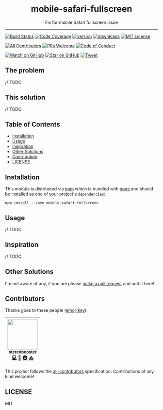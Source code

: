 <div align="center">
<h1>mobile-safari-fullscreen</h1>

<p>Fix for mobile Safari fullscreen issue</p>
</div>

<hr />

[![Build Status][build-badge]][build]
[![Code Coverage][coverage-badge]][coverage]
[![version][version-badge]][package]
[![downloads][downloads-badge]][npmtrends]
[![MIT License][license-badge]][license]

[![All Contributors](https://img.shields.io/badge/all_contributors-1-orange.svg?style=flat-square)](#contributors)
[![PRs Welcome][prs-badge]][prs]
[![Code of Conduct][coc-badge]][coc]

[![Watch on GitHub][github-watch-badge]][github-watch]
[![Star on GitHub][github-star-badge]][github-star]
[![Tweet][twitter-badge]][twitter]

## The problem

// TODO

## This solution

// TODO

## Table of Contents

<!-- START doctoc generated TOC please keep comment here to allow auto update -->
<!-- DON'T EDIT THIS SECTION, INSTEAD RE-RUN doctoc TO UPDATE -->

- [Installation](#installation)
- [Usage](#usage)
- [Inspiration](#inspiration)
- [Other Solutions](#other-solutions)
- [Contributors](#contributors)
- [LICENSE](#license)

<!-- END doctoc generated TOC please keep comment here to allow auto update -->

## Installation

This module is distributed via [npm][npm] which is bundled with [node][node] and
should be installed as one of your project's `dependencies`:

```
npm install --save mobile-safari-fullscreen
```

## Usage

// TODO

## Inspiration

// TODO

## Other Solutions

I'm not aware of any, if you are please [make a pull request][prs] and add it
here!

## Contributors

Thanks goes to these people ([emoji key][emojis]):

<!-- ALL-CONTRIBUTORS-LIST:START - Do not remove or modify this section -->
<!-- prettier-ignore -->
| [<img src="https://avatars3.githubusercontent.com/u/179534?s=460&v=4" width="100px;"/><br /><sub><b>stereobooster</b></sub>](https://github.com/stereobooster)<br />[💻](https://github.com/stereobooster/mobile-safari-fullscreen/commits?author=stereobooster "Code") [📖](https://github.com/stereobooster/mobile-safari-fullscreen/commits?author=stereobooster "Documentation") [🚇](#infra-stereobooster "Infrastructure (Hosting, Build-Tools, etc)") [⚠️](https://github.com/stereobooster/mobile-safari-fullscreen/commits?author=stereobooster "Tests") |
| :---: |

<!-- ALL-CONTRIBUTORS-LIST:END -->

This project follows the [all-contributors][all-contributors] specification.
Contributions of any kind welcome!

## LICENSE

MIT

[npm]: https://www.npmjs.com/
[node]: https://nodejs.org
[build-badge]: https://img.shields.io/travis/stereobooster/mobile-safari-fullscreen.svg?style=flat-square
[build]: https://travis-ci.org/stereobooster/mobile-safari-fullscreen
[coverage-badge]: https://img.shields.io/codecov/c/github/stereobooster/mobile-safari-fullscreen.svg?style=flat-square
[coverage]: https://codecov.io/github/stereobooster/mobile-safari-fullscreen
[version-badge]: https://img.shields.io/npm/v/mobile-safari-fullscreen.svg?style=flat-square
[package]: https://www.npmjs.com/package/mobile-safari-fullscreen
[downloads-badge]: https://img.shields.io/npm/dm/mobile-safari-fullscreen.svg?style=flat-square
[npmtrends]: http://www.npmtrends.com/mobile-safari-fullscreen
[license-badge]: https://img.shields.io/npm/l/mobile-safari-fullscreen.svg?style=flat-square
[license]: https://github.com/stereobooster/mobile-safari-fullscreen/blob/master/LICENSE
[prs-badge]: https://img.shields.io/badge/PRs-welcome-brightgreen.svg?style=flat-square
[prs]: http://makeapullrequest.com
[donate-badge]: https://img.shields.io/badge/$-support-green.svg?style=flat-square
[coc-badge]: https://img.shields.io/badge/code%20of-conduct-ff69b4.svg?style=flat-square
[coc]: https://github.com/stereobooster/mobile-safari-fullscreen/blob/master/other/CODE_OF_CONDUCT.md
[github-watch-badge]: https://img.shields.io/github/watchers/stereobooster/mobile-safari-fullscreen.svg?style=social
[github-watch]: https://github.com/stereobooster/mobile-safari-fullscreen/watchers
[github-star-badge]: https://img.shields.io/github/stars/stereobooster/mobile-safari-fullscreen.svg?style=social
[github-star]: https://github.com/stereobooster/mobile-safari-fullscreen/stargazers
[twitter]: https://twitter.com/intent/tweet?text=Check%20out%20mobile-safari-fullscreen%20by%20%40stereobooster%20https%3A%2F%2Fgithub.com%2Fstereobooster%2Fmobile-safari-fullscreen%20%F0%9F%91%8D
[twitter-badge]: https://img.shields.io/twitter/url/https/github.com/stereobooster/mobile-safari-fullscreen.svg?style=social
[emojis]: https://github.com/kentcdodds/all-contributors#emoji-key
[all-contributors]: https://github.com/stereobooster/all-contributors
